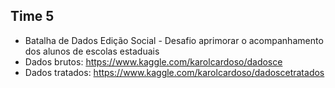 ## Time 5
- Batalha de Dados Edição Social - Desafio aprimorar o acompanhamento dos alunos de escolas estaduais
- Dados brutos: https://www.kaggle.com/karolcardoso/dadosce
- Dados tratados: https://www.kaggle.com/karolcardoso/dadoscetratados
